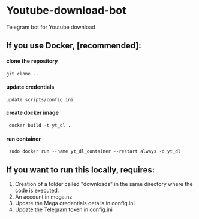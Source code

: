 # Youtube-download-bot
Telegram bot for Youtube download

## If you use Docker, [recommended]:
#### clone the repository
``` git clone ... ``` 

#### update credentials
```update scripts/config.ini``` 

#### create docker image
``` docker build -t yt_dl .``` 

#### run container
``` sudo docker run --name yt_dl_container --restart always -d yt_dl``` 


## If you want to run this **locally**, requires: 
1. Creation of a folder called "downloads" in the same directory where the code is executed.
2. An account in mega.nz
3. Update the Mega credentials details in config.ini
4. Update the Telegram token in config.ini
